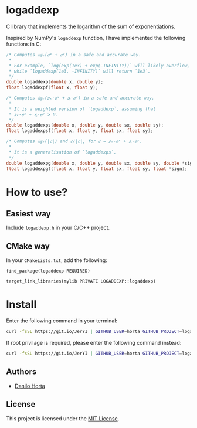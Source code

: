 # logaddexp

C library that implements the logarithm of the sum of exponentiations.

Inspired by NumPy's `logaddexp` function, I have implemented the
following functions in C:

```c
/* Computes ㏒ₑ(𝑒ˣ + 𝑒ʸ) in a safe and accurate way.
 *
 * For example, `log(exp(1e3) + exp(-INFINITY))` will likely overflow,
 * while `logaddexp(1e3, -INFINITY)` will return `1e3`.
 */
double logaddexp(double x, double y);
float logaddexpf(float x, float y);

/* Computes ㏒ₑ(𝑠ₓ⋅𝑒ˣ + 𝑠ᵧ⋅𝑒ʸ) in a safe and accurate way.
 *
 * It is a weighted version of `logaddexp`, assuming that
 * 𝑠ₓ⋅𝑒ˣ + 𝑠ᵧ⋅𝑒ʸ > 0.
 */
double logaddexps(double x, double y, double sx, double sy);
float logaddexpsf(float x, float y, float sx, float sy);

/* Computes ㏒ₑ(|𝑐|) and 𝑐/|𝑐|, for 𝑐 = 𝑠ₓ⋅𝑒ˣ + 𝑠ᵧ⋅𝑒ʸ.
 *
 * It is a generalisation of `logaddexps`.
 */
double logaddexpg(double x, double y, double sx, double sy, double *sign);
float logaddexpgf(float x, float y, float sx, float sy, float *sign);
```

# How to use?

## Easiest way

Include `logaddexp.h` in your C/C++ project.

## CMake way

In your `CMakeLists.txt`, add the following:

```
find_package(logaddexp REQUIRED)

target_link_libraries(mylib PRIVATE LOGADDEXP::logaddexp)
```

# Install

Enter the following command in your terminal:

```bash
curl -fsSL https://git.io/JerYI | GITHUB_USER=horta GITHUB_PROJECT=logaddexp bash
```

If root privilage is required, please enter the following command instead:

```bash
curl -fsSL https://git.io/JerYI | GITHUB_USER=horta GITHUB_PROJECT=logaddexp DO_CMD=sudo bash
```

## Authors

* [Danilo Horta](https://github.com/horta)

## License

This project is licensed under the [MIT License](https://raw.githubusercontent.com/horta/logaddexp/master/LICENSE.md).
